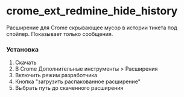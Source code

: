 crome_ext_redmine_hide_history
=============

Расширение для Crome скрывающее мусор в истории тикета под спойлер.
Показывает только сообщения.

### Установка
1. Скачать
1. В Crome Дополнительные инструменты > Расширения 
1. Включить режим разработчика
1. Кнопка "загрузить распакованное расширение"
1. Выбрать путь до скаченного расширения